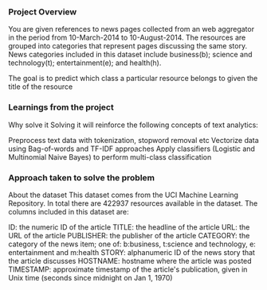 ### Project Overview

 You are given references to news pages collected from an web aggregator in the period from 10-March-2014 to 10-August-2014. The resources are grouped into categories that represent pages discussing the same story. News categories included in this dataset include business(b); science and technology(t); entertainment(e); and health(h).

The goal is to predict which class a particular resource belongs to given the title of the resource


### Learnings from the project

 Why solve it
Solving it will reinforce the following concepts of text analytics:

Preprocess text data with tokenization, stopword removal etc
Vectorize data using Bag-of-words and TF-IDF approaches
Apply classifiers (Logistic and Multinomial Naive Bayes) to perform multi-class classification


### Approach taken to solve the problem

 About the dataset
This dataset comes from the UCI Machine Learning Repository. In total there are 422937 resources available in the dataset. The columns included in this dataset are:

ID: the numeric ID of the article
TITLE: the headline of the article
URL: the URL of the article
PUBLISHER: the publisher of the article
CATEGORY: the category of the news item; one of: b:business, t:science and technology, e: entertainment and m:health
STORY: alphanumeric ID of the news story that the article discusses
HOSTNAME: hostname where the article was posted
TIMESTAMP: approximate timestamp of the article's publication, given in Unix time (seconds since midnight on Jan 1, 1970)



